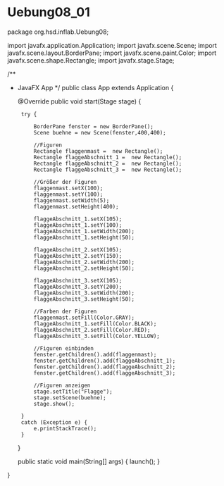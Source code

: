 # Uebung08_01

package org.hsd.inflab.Uebung08;

import javafx.application.Application;
import javafx.scene.Scene;
import javafx.scene.layout.BorderPane;
import javafx.scene.paint.Color;
import javafx.scene.shape.Rectangle;
import javafx.stage.Stage;


/**
 * JavaFX App
 */
public class App extends Application {

    @Override
    public void start(Stage stage) {
        
    	try {
    		
    		BorderPane fenster = new BorderPane();
    		Scene buehne = new Scene(fenster,400,400);
    		
    		//Figuren
    		Rectangle flaggenmast =  new Rectangle();
    		Rectangle flaggeAbschnitt_1 =  new Rectangle();
    		Rectangle flaggeAbschnitt_2 =  new Rectangle();
    		Rectangle flaggeAbschnitt_3 =  new Rectangle();
    		
    		//Größer der Figuren
    		flaggenmast.setX(100);
    		flaggenmast.setY(100);
    		flaggenmast.setWidth(5);
    		flaggenmast.setHeight(400);
    		
    		flaggeAbschnitt_1.setX(105);
    		flaggeAbschnitt_1.setY(100);
    		flaggeAbschnitt_1.setWidth(200);
    		flaggeAbschnitt_1.setHeight(50);
    		
    		flaggeAbschnitt_2.setX(105);
    		flaggeAbschnitt_2.setY(150);
    		flaggeAbschnitt_2.setWidth(200);
    		flaggeAbschnitt_2.setHeight(50);	
    		
    		flaggeAbschnitt_3.setX(105);
    		flaggeAbschnitt_3.setY(200);
    		flaggeAbschnitt_3.setWidth(200);
    		flaggeAbschnitt_3.setHeight(50);
    		
    		//Farben der Figuren
    		flaggenmast.setFill(Color.GRAY);
    		flaggeAbschnitt_1.setFill(Color.BLACK);
    		flaggeAbschnitt_2.setFill(Color.RED);
    		flaggeAbschnitt_3.setFill(Color.YELLOW);
    		
    		//Figuren einbinden
    		fenster.getChildren().add(flaggenmast);
    		fenster.getChildren().add(flaggeAbschnitt_1);
    		fenster.getChildren().add(flaggeAbschnitt_2);
    		fenster.getChildren().add(flaggeAbschnitt_3);
    		
    		//Figuren anzeigen
    		stage.setTitle("Flagge");
    		stage.setScene(buehne);
    		stage.show();
    		
    	}
    	catch (Exception e) {
    		e.printStackTrace();    		
    	}
    }

    public static void main(String[] args) {
        launch();
    }

}
